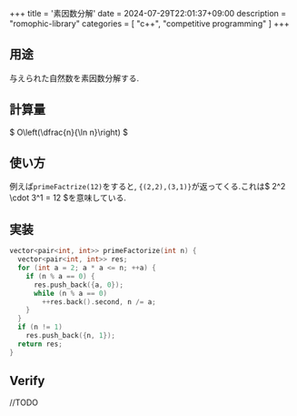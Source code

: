 +++
title = '素因数分解'
date = 2024-07-29T22:01:37+09:00
description = "romophic-library"
categories = [
  "c++",
  "competitive programming"
]
+++
## 用途
与えられた自然数を素因数分解する.

## 計算量
$ O\left(\dfrac{n}{\ln n}\right) $

## 使い方
例えば`primeFactrize(12)`をすると, `{(2,2),(3,1)}`が返ってくる.これは$ 2^2 \cdot 3^1 = 12 $を意味している.

## 実装
```cpp
vector<pair<int, int>> primeFactorize(int n) {
  vector<pair<int, int>> res;
  for (int a = 2; a * a <= n; ++a) {
    if (n % a == 0) {
      res.push_back({a, 0});
      while (n % a == 0)
        ++res.back().second, n /= a;
    }
  }
  if (n != 1)
    res.push_back({n, 1});
  return res;
}
```

## Verify
//TODO